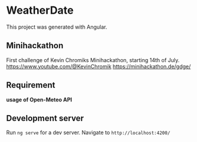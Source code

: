 # WeatherDate

This project was generated with Angular.

## Minihackathon

First challenge of Kevin Chromiks Minihackathon, starting 14th of July.
https://www.youtube.com/@KevinChromik
https://minihackathon.de/gdge/

## Requirement
**usage of Open-Meteo API**

## Development server

Run `ng serve` for a dev server. Navigate to `http://localhost:4200/`
